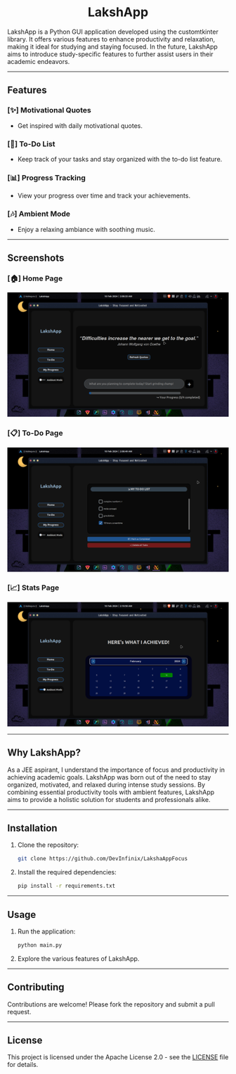 <h1 align="center"><strong>LakshApp</strong></h1>

LakshApp is a Python GUI application developed using the customtkinter library. It offers various features to enhance productivity and relaxation, making it ideal for studying and staying focused. In the future, LakshApp aims to introduce study-specific features to further assist users in their academic endeavors.

---

## Features

### [✨] Motivational Quotes
- Get inspired with daily motivational quotes.

### [📝] To-Do List
- Keep track of your tasks and stay organized with the to-do list feature.

### [📊] Progress Tracking
- View your progress over time and track your achievements.

### [🎶] Ambient Mode
- Enjoy a relaxing ambiance with soothing music.

---

## Screenshots

### [🏠] Home Page
![Home Page](./images/home.png)

### [📋] To-Do Page
![ToDo Page](./images/to_do.png)

### [📈] Stats Page
![Stats Page](./images/my_progress.png)

---

## Why LakshApp?

As a JEE aspirant, I understand the importance of focus and productivity in achieving academic goals. LakshApp was born out of the need to stay organized, motivated, and relaxed during intense study sessions. By combining essential productivity tools with ambient features, LakshApp aims to provide a holistic solution for students and professionals alike.

---

## Installation

1. Clone the repository:
    ```sh
    git clone https://github.com/DevInfinix/LakshaAppFocus
    ```
2. Install the required dependencies:
    ```sh
    pip install -r requirements.txt
    ```

---

## Usage

1. Run the application:
    ```sh
    python main.py
    ```
2. Explore the various features of LakshApp.

---

## Contributing

Contributions are welcome! Please fork the repository and submit a pull request.

---

## License

This project is licensed under the Apache License 2.0 - see the [LICENSE](LICENSE) file for details.
